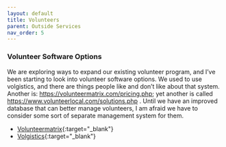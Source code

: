 ```yaml
---
layout: default
title: Volunteers
parent: Outside Services
nav_order: 5
---
```


### Volunteer Software Options

We are exploring ways to expand our existing volunteer program, and I’ve been starting to look into volunteer software options.  We used to use volgistics, and there are things people like and don’t like about that system.  Another is: https://volunteermatrix.com/pricing.php; yet another is called https://www.volunteerlocal.com/solutions.php .  Until we have an improved database that can better manage volunteers, I am afraid we have to consider some sort of separate management system for them. 

- [Volunteermatrix](https://volunteermatrix.com){:target="_blank"}
- [Volgistics](https://www.volgistics.com/){:target="_blank"}